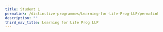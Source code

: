```yaml
---
title: Student L
permalink: /distinctive-programmes/Learning-for-Life-Prog-LLP/permalink
description: ""
third_nav_title: Learning for Life Prog LLP
---
```

